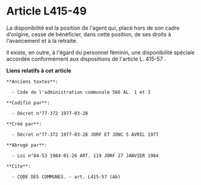# Article L415-49

La disponibilité est la position de l'agent qui, placé hors de son cadre d'origine, cesse de bénéficier, dans cette position,
de ses droits à l'avancement et à la retraite. 

Il existe, en outre, à l'égard du personnel féminin, une disponibilité spéciale accordée conformément aux dispositions de
l'article L. 415-57                      .

**Liens relatifs à cet article**

	**Anciens textes**:

	  - Code de l'administration communale 566 AL. 1 et 3

	**Codifié par**:

	  - Décret n°77-372 1977-03-28

	**Créé par**:

	  - Décret n°77-372 1977-03-28 JORF ET JONC 5 AVRIL 1977

	**Abrogé par**:

	  - Loi n°84-53 1984-01-26 ART. 119 JORF 27 JANVIER 1984

	**Cite**:

	  - CODE DES COMMUNES. - art. L415-57 (Ab)
